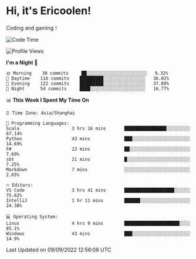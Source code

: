 # Hi, it's Ericoolen!
Coding and gaming！

<!--START_SECTION:waka-->
![Code Time](http://img.shields.io/badge/Code%20Time-358%20hrs%201%20min-blue)

![Profile Views](http://img.shields.io/badge/Profile%20Views-0-blue)

**I'm a Night 🦉** 

```text
🌞 Morning    30 commits     ██░░░░░░░░░░░░░░░░░░░░░░░   9.32% 
🌆 Daytime    116 commits    █████████░░░░░░░░░░░░░░░░   36.02% 
🌃 Evening    122 commits    █████████░░░░░░░░░░░░░░░░   37.89% 
🌙 Night      54 commits     ████░░░░░░░░░░░░░░░░░░░░░   16.77%

```


📊 **This Week I Spent My Time On** 

```text
⌚︎ Time Zone: Asia/Shanghai

💬 Programming Languages: 
Scala                    3 hrs 16 mins       ████████████████░░░░░░░░░   67.14% 
Python                   43 mins             ███░░░░░░░░░░░░░░░░░░░░░░   14.69% 
F#                       22 mins             ██░░░░░░░░░░░░░░░░░░░░░░░   7.69% 
sbt                      21 mins             █░░░░░░░░░░░░░░░░░░░░░░░░   7.25% 
Markdown                 7 mins              ░░░░░░░░░░░░░░░░░░░░░░░░░   2.65%

🔥 Editors: 
VS Code                  3 hrs 41 mins       ███████████████████░░░░░░   75.62% 
IntelliJ                 1 hr 11 mins        ██████░░░░░░░░░░░░░░░░░░░   24.38%

💻 Operating System: 
Linux                    4 hrs 9 mins        █████████████████████░░░░   85.1% 
Windows                  43 mins             ███░░░░░░░░░░░░░░░░░░░░░░   14.9%

```


 Last Updated on 09/09/2022 12:56:08 UTC
<!--END_SECTION:waka-->

